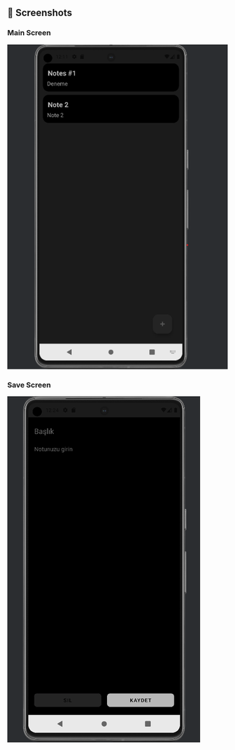 ## 📱 Screenshots

### Main Screen
![Main Screen](images/screenshotMainScreen.png)

### Save Screen
![Save Screen](images/screenshotSaveScreen.png)
 
 
